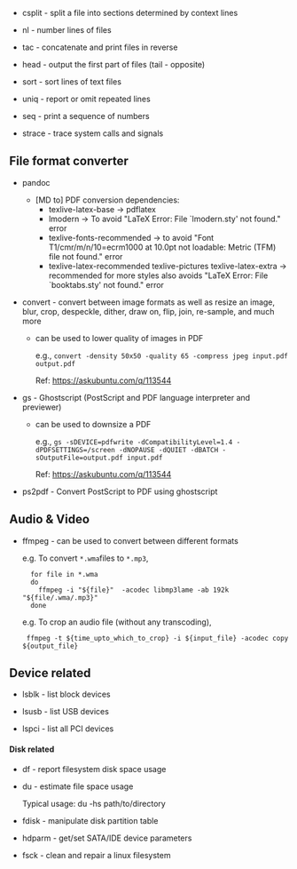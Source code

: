 * csplit - split a file into sections determined by context lines

* nl - number lines of files

* tac - concatenate and print files in reverse

* head - output the first part of files (tail - opposite)

* sort - sort lines of text files

* uniq - report or omit repeated lines

* seq - print a sequence of numbers

* strace - trace system calls and signals

## File format converter

* pandoc
    * [MD to] PDF conversion dependencies:
        * texlive-latex-base -> pdflatex
        * lmodern -> To avoid "LaTeX Error: File `lmodern.sty' not found." error
        * texlive-fonts-recommended -> to avoid "Font T1/cmr/m/n/10=ecrm1000 at 10.0pt not loadable: Metric (TFM) file not found." error
        * texlive-latex-recommended texlive-pictures texlive-latex-extra -> recommended for more styles also avoids "LaTeX Error: File `booktabs.sty' not found." error

* convert - convert between image formats as well as resize an image, blur, crop, despeckle, dither, draw on, flip, join, re-sample, and much more
  - can be used to lower quality of images in PDF

    e.g., `convert -density 50x50 -quality 65 -compress jpeg input.pdf output.pdf`

    Ref: https://askubuntu.com/q/113544

* gs - Ghostscript (PostScript and PDF language interpreter and previewer)

  - can be used to downsize a PDF

    e.g., `gs -sDEVICE=pdfwrite -dCompatibilityLevel=1.4 -dPDFSETTINGS=/screen -dNOPAUSE -dQUIET -dBATCH -sOutputFile=output.pdf input.pdf`

    Ref: https://askubuntu.com/q/113544

* ps2pdf - Convert PostScript to PDF using ghostscript

## Audio & Video

* ffmpeg - can be used to convert between different formats

  e.g. To convert `*.wma`files  to `*.mp3`,

  ```
    for file in *.wma
    do
      ffmpeg -i "${file}"  -acodec libmp3lame -ab 192k "${file/.wma/.mp3}"
    done
   ```

  e.g. To crop an audio file (without any transcoding),

  ```
   ffmpeg -t ${time_upto_which_to_crop} -i ${input_file} -acodec copy ${output_file}
  ```

## Device related

* lsblk - list block devices

* lsusb - list USB devices

* lspci - list all PCI devices

#### Disk related

* df - report filesystem disk space usage

* du - estimate file space usage

    Typical usage: du -hs path/to/directory

* fdisk - manipulate disk partition table

* hdparm - get/set SATA/IDE device parameters

* fsck - clean and repair a linux filesystem
